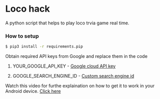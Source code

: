 # Loco hack
A python script that helps to play loco trvia game real time.
### How to setup
```sh
$ pip3 install -r requirements.pip
```
Obtain required API keys from Google and replace them in the code
1.  YOUR_GOOGLE_API_KEY - [Google cloud API key](https://support.google.com/cloud/answer/6158862?hl=en)

2. GOOGLE_SEARCH_ENGINE_ID - [Custom search engine id](https://support.google.com/customsearch/answer/2630963?hl=en)

Watch this video for furthe explaination on how to get it to work in your Android device.
[Click here](https://youtu.be/7dHTeOUEDps)










